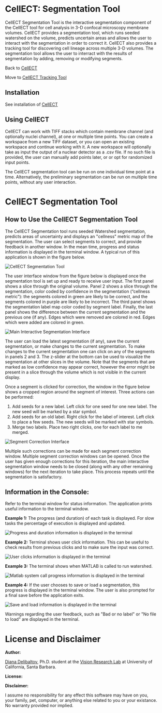 CellECT: Segmentation Tool
==========================

CellECT Segmentation Tool is the interactive segmentation component of the CellECT tool for cell analysis in 3-D confocal microscopy membrane volumes. CellECT provides a segmentation tool, which runs seeded watershed on the volume, predicts uncertain areas and allows the user to interact with the segmentation in order to correct it. CellECT also provides a tracking tool for discovering cell lineage across multiple 3-D volumes. The segmentation tool allows the user to interract with the results of segmentation by adding, removing or modifying segments.

Back to [CellECT](https://github.com/ddiana/CellECT#cellect-cell-evolution-capturing-tool)

Move to [CellECT Tracking Tool](https://github.com/ddiana/CellECT/tree/master/CellECT/track_tool#cellect-tracking-tool)


Installation
------------

See installation of [CellECT](https://github.com/ddiana/CellECT)


Using CellECT
-------------

CellECT can work with TIFF stacks which contain membrane channel (and optionally nuclei channel), at one or multiple time points. You can create a workspace from a new TIFF dataset, or you can open an existing workspace and continue working with it. A new workspace will optionally take as input the output of a nuclear detector as a .csv file. If no such file is provided, the user can manually add points later, or or opt for randomized input points.

The CellECT segmentation tool can be run on one individual time point at a time. Alternatively, the preliminary segmentation can be run on multiple time points, without any user interaction.


CellECT Segmentation Tool
=========================


How to Use the CellECT Segmentation Tool
----------------------------------------

The CellECT Segmentation tool runs seeded Watershed segmentation, predicts areas of uncertainty and displays an "cellness" metric map of the segmentation. The user can select segments to correct, and provide feedback in another window. In the mean time, progress and status information is displayed in the terminal window. A typical run of this application is shown in the figure below.

![CellECT Segmentation Tool](https://github.com/ddiana/CellECT/blob/master/doc/md_figures/full_screen.png "CellECT Segmentation Tool")


The user interface window from the figure below is displayed once the segmentation tool is set up and ready to receive user input. The first panel shows a slice through the original volume. Panel 2 shows a slice through the segmentation, color coded by confidence in the segmentation (“cellness metric”): the segments colored in green are likely to be correct, and the segments colored in purple are likely to be incorrect. The third panel shows the segmentation label map color coded by segment label. Finally, the last panel shows the difference between the current segmentation and the previous one (if any). Edges which were removed are colored in red. Edges which were added are colored in green.

![Main Interactive Segmentation Interface](https://github.com/ddiana/CellECT/blob/master/doc/md_figures/main_gui.png "Main Interactive Segmentation Interface")

The user can load the latest segmentation (if any), save the current segmentation, or make changes to the current segmentation. To make changes to the current segmentation one can click on any of the segments in panels 2 and 3. The z-slider at the bottom can be used to visualize the segmentation at other slices in the volume. Note that the segments that are marked as low confidence may appear correct, however the error might be present in a slice through the volume which is not visible in the current display.

Once a segment is clicked for correction, the window in the figure below shows a cropped region around the segment of interest. Three actions can be performed:

1.  Add seeds for a new label. Left click for one seed for one new label. The new seed will be marked by a star symbol.
2.  Add seeds for an old label. Right click for the label of interest. Left click to place a few seeds. The new seeds will be marked with star symbols.
3.  Merge two labels. Place two right clicks, one for each label to me merged.

![Segment Correction Interface](https://github.com/ddiana/CellECT/blob/master/doc/md_figures/correct_segment_gui.png "Correct Segment Interface")

Multiple such corrections can be made for each segment correction window. Multiple segment correction windows can be opened. Once the user has given enough corrections for this iteration, the main interactive segmentation window needs to be closed (along with any other remaining windows) for the next iteration to take place. This process repeats until the segmentation is satisfactory.



Information in the Console:
---------------------------

Refer to the terminal window for status information. The application prints useful information to the terminal window.

**Example 1:** The progress (and duration) of each task is displayed. For slow tasks the percentage of execution is displayed and updated.

![Progress and duration information is displayed in the terminal](https://github.com/ddiana/CellECT/blob/master/doc/md_figures/seg_tool1.png "Progress and duration information is displayed in the terminal")


**Example 2:** Terminal shows user click information. This can be useful to check results from previous clicks and to make sure the input was correct.

![User clicks information is displayed in the terminal](https://github.com/ddiana/CellECT/blob/master/doc/md_figures/seg_tool_clicks.png "User clicks information is displayed in the terminal")


**Example 3:** The terminal shows when MATLAB is called to run watershed.

![Matlab system call progress information is displayed in the terminal](https://github.com/ddiana/CellECT/blob/master/doc/md_figures/seg_tool_matlab.png "Matlab system call progress information is displayed in the terminal")


**Example 4:** If the user chooses to save or load a segmentation, this progress is displayed in the terminal window. The user is also prompted for a final save before the application exits.

![Save and load information is displayed in the terminal](https://github.com/ddiana/CellECT/blob/master/doc/md_figures/seg_tool_saving.png "Save and load information is displayed in the terminal")

Warnings regarding the user feedback, such as "Bad or no label" or "No file to load" are displayed in the terminal.




License and Disclaimer
======================

**Author:**

[Diana Delibaltov](http://ece.ucsb.edu/~diana), Ph.D. student at the [Vision Research Lab](http://vision.ece.ucsb.edu) at University of California, Santa Barbara.

**License:**


**Disclaimer:**

I assume no responsibility for any effect this software may have on you,
your family, pet, computer, or anything else related to you or your existance.
No warranty provided nor implied.

